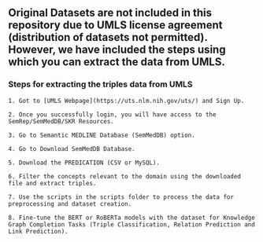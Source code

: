 
## Original Datasets are not included in this repository due to UMLS license agreement (distribution of datasets not permitted). However, we have included the steps using which you can extract the data from UMLS. 

### Steps for extracting the triples data from UMLS
```
1. Got to [UMLS Webpage](https://uts.nlm.nih.gov/uts/) and Sign Up.

2. Once you successfully login, you will have access to the SemRep/SemMedDB/SKR Resources. 

3. Go to Semantic MEDLINE Database (SemMedDB) option.

4. Go to Download SemMedDB Database.

5. Download the PREDICATION (CSV or MySQL). 

6. Filter the concepts relevant to the domain using the downloaded file and extract triples.

7. Use the scripts in the scripts folder to process the data for preprocessing and dataset creation. 

8. Fine-tune the BERT or RoBERTa models with the dataset for Knowledge Graph Completion Tasks (Triple Classification, Relation Prediction and Link Prediction). 



```


